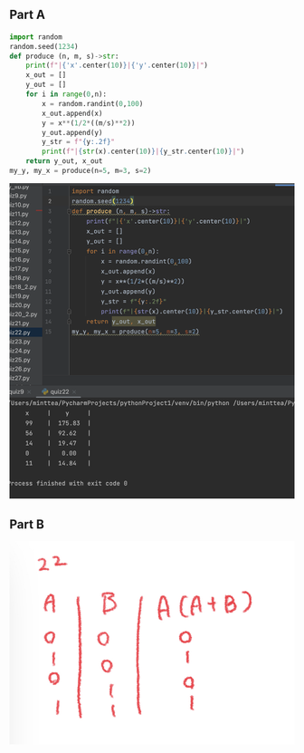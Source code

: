 ## Part A
```.py
import random
random.seed(1234)
def produce (n, m, s)->str:
    print(f"|{'x'.center(10)}|{'y'.center(10)}|")
    x_out = []
    y_out = []
    for i in range(0,n):
        x = random.randint(0,100)
        x_out.append(x)
        y = x**(1/2*((m/s)**2))
        y_out.append(y)
        y_str = f"{y:.2f}"
        print(f"|{str(x).center(10)}|{y_str.center(10)}|")
    return y_out, x_out
my_y, my_x = produce(n=5, m=3, s=2)
```
![](https://github.com/MeisaChi/unit2_repo/blob/main/Screenshots/quiz22.png)
## Part B
![](https://github.com/MeisaChi/unit2_repo/blob/main/Screenshots/22b.jpg)
